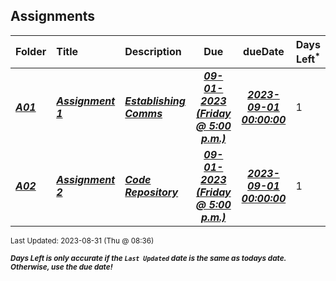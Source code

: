 ## Assignments

| Folder | Title | Description | Due | dueDate | Days Left<sup>*</sup> |
|:------|:------|:------|:-----:|:-----:|-----|
| ***<a href="https://github.com/rugbyprof/4143-PLC/tree/master/Assignments/A01">A01</a>*** | ***<a href="https://github.com/rugbyprof/4143-PLC/tree/master/Assignments/A01"> Assignment 1 </a>*** | ***<a href="https://github.com/rugbyprof/4143-PLC/tree/master/Assignments/A01"> Establishing Comms</a>*** | ***<a href="https://github.com/rugbyprof/4143-PLC/tree/master/Assignments/A01"> 09-01-2023 (Friday @ 5:00 p.m.)</a>*** | ***<a href="https://github.com/rugbyprof/4143-PLC/tree/master/Assignments/A01">2023-09-01 00:00:00</a>*** | 1 |
| ***<a href="https://github.com/rugbyprof/4143-PLC/tree/master/Assignments/A02">A02</a>*** | ***<a href="https://github.com/rugbyprof/4143-PLC/tree/master/Assignments/A02"> Assignment 2 </a>*** | ***<a href="https://github.com/rugbyprof/4143-PLC/tree/master/Assignments/A02"> Code Repository</a>*** | ***<a href="https://github.com/rugbyprof/4143-PLC/tree/master/Assignments/A02"> 09-01-2023 (Friday @ 5:00 p.m.)</a>*** | ***<a href="https://github.com/rugbyprof/4143-PLC/tree/master/Assignments/A02">2023-09-01 00:00:00</a>*** | 1 |

<sup>Last Updated: 2023-08-31 (Thu @ 08:36)</sup> 

<sup>***Days Left is only accurate if the `Last Updated` date is the same as todays date. Otherwise, use the due date!***</sup> 
